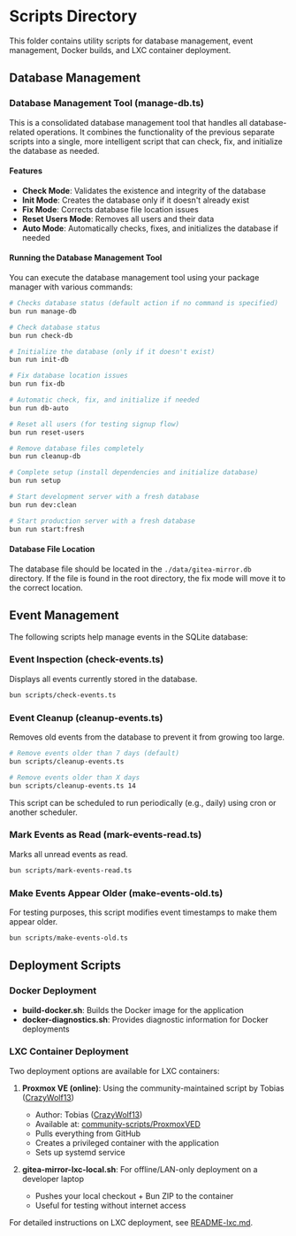 # Scripts Directory

This folder contains utility scripts for database management, event management, Docker builds, and LXC container deployment.

## Database Management

### Database Management Tool (manage-db.ts)

This is a consolidated database management tool that handles all database-related operations. It combines the functionality of the previous separate scripts into a single, more intelligent script that can check, fix, and initialize the database as needed.

#### Features

- **Check Mode**: Validates the existence and integrity of the database
- **Init Mode**: Creates the database only if it doesn't already exist
- **Fix Mode**: Corrects database file location issues
- **Reset Users Mode**: Removes all users and their data
- **Auto Mode**: Automatically checks, fixes, and initializes the database if needed

#### Running the Database Management Tool

You can execute the database management tool using your package manager with various commands:

```bash
# Checks database status (default action if no command is specified)
bun run manage-db

# Check database status
bun run check-db

# Initialize the database (only if it doesn't exist)
bun run init-db

# Fix database location issues
bun run fix-db

# Automatic check, fix, and initialize if needed
bun run db-auto

# Reset all users (for testing signup flow)
bun run reset-users

# Remove database files completely
bun run cleanup-db

# Complete setup (install dependencies and initialize database)
bun run setup

# Start development server with a fresh database
bun run dev:clean

# Start production server with a fresh database
bun run start:fresh
```

#### Database File Location

The database file should be located in the `./data/gitea-mirror.db` directory. If the file is found in the root directory, the fix mode will move it to the correct location.

## Event Management

The following scripts help manage events in the SQLite database:

### Event Inspection (check-events.ts)

Displays all events currently stored in the database.

```bash
bun scripts/check-events.ts
```

### Event Cleanup (cleanup-events.ts)

Removes old events from the database to prevent it from growing too large.

```bash
# Remove events older than 7 days (default)
bun scripts/cleanup-events.ts

# Remove events older than X days
bun scripts/cleanup-events.ts 14
```

This script can be scheduled to run periodically (e.g., daily) using cron or another scheduler.

### Mark Events as Read (mark-events-read.ts)

Marks all unread events as read.

```bash
bun scripts/mark-events-read.ts
```

### Make Events Appear Older (make-events-old.ts)

For testing purposes, this script modifies event timestamps to make them appear older.

```bash
bun scripts/make-events-old.ts
```

## Deployment Scripts

### Docker Deployment

- **build-docker.sh**: Builds the Docker image for the application
- **docker-diagnostics.sh**: Provides diagnostic information for Docker deployments

### LXC Container Deployment

Two deployment options are available for LXC containers:

1. **Proxmox VE (online)**: Using the community-maintained script by Tobias ([CrazyWolf13](https://github.com/CrazyWolf13))
   - Author: Tobias ([CrazyWolf13](https://github.com/CrazyWolf13))
   - Available at: [community-scripts/ProxmoxVED](https://github.com/community-scripts/ProxmoxVED/blob/main/install/gitea-mirror-install.sh)
   - Pulls everything from GitHub
   - Creates a privileged container with the application
   - Sets up systemd service

2. **gitea-mirror-lxc-local.sh**: For offline/LAN-only deployment on a developer laptop
   - Pushes your local checkout + Bun ZIP to the container
   - Useful for testing without internet access

For detailed instructions on LXC deployment, see [README-lxc.md](./README-lxc.md).
